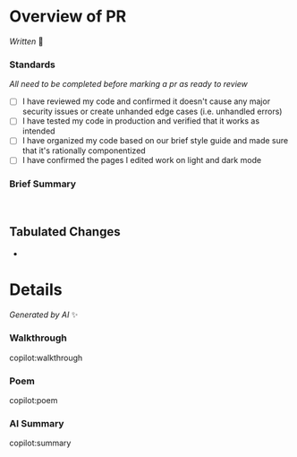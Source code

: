 # Overview of PR

_Written_ 📝

<!-- Comments (like this one) do not need to be deleted before merging your pr -->

### Standards

_All need to be completed before marking a pr as ready to review_

- [ ] I have reviewed my code and confirmed it doesn't cause any major security issues or create unhanded edge cases (i.e. unhandled errors)
- [ ] I have tested my code in production and verified that it works as intended
- [ ] I have organized my code based on our brief style guide and made sure that it's rationally componentized
- [ ] I have confirmed the pages I edited work on light and dark mode

### Brief Summary

<!-- A 1-2 sentence description of the main goals of your pr -->
<!-- This pr adds...-->
<!-- This pr fixes...-->

​

## Tabulated Changes

<!-- List of all major changes made to this pr in bullet points or checkboxes. Be specific! -->

-

# Details

_Generated by AI_ ✨

### Walkthrough

copilot:walkthrough

### Poem

copilot:poem

### AI Summary

copilot:summary
